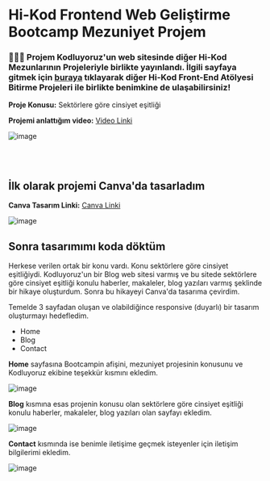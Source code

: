 
# Hi-Kod Frontend Web Geliştirme Bootcamp Mezuniyet Projem

### 🥳🎉💖 Projem Kodluyoruz'un web sitesinde diğer Hi-Kod Mezunlarının Projeleriyle birlikte yayınlandı. İlgili sayfaya gitmek için [buraya](https://kodluyoruz.org/hi-kod-frontend-bitirme-projesi-ornekleri/) tıklayarak diğer Hi-Kod Front-End Atölyesi Bitirme Projeleri ile birlikte benimkine de ulaşabilirsiniz!


**Proje Konusu:** Sektörlere göre cinsiyet eşitliği

**Projemi anlattığım video:**  [Video Linki](https://drive.google.com/file/d/11WittivaU8Os3uapqYJilEG9YhP7a2Z8/view?usp=share_link)

![image](https://github.com/elifbeyzatok00/Kodluyoruz/assets/102792446/04920f77-a63e-4cae-80aa-1c16eb967194)

<br><br>

## İlk olarak projemi Canva'da tasarladım
**Canva Tasarım Linki:**  [Canva Linki](https://www.canva.com/design/DAFh3giYj3Y/KL5TFE94vwfKCiVd__mK7Q/edit?utm_content=DAFh3giYj3Y&utm_campaign=designshare&utm_medium=link2&utm_source=sharebutton)

![image](https://github.com/elifbeyzatok00/Kodluyoruz/assets/102792446/246abfcc-f1d7-4c22-a879-836d40eb4e53)

## Sonra tasarımımı koda döktüm
Herkese verilen ortak bir konu vardı. Konu sektörlere göre cinsiyet eşitliğiydi. 
Kodluyoruz'un bir Blog web sitesi varmış ve bu sitede sektörlere göre cinsiyet eşitliği konulu haberler, makaleler, blog yazıları varmış şeklinde bir hikaye oluşturdum.
Sonra bu hikayeyi Canva'da tasarıma çevirdim.

Temelde 3 sayfadan oluşan ve olabildiğince responsive (duyarlı) bir tasarım oluşturmayı hedefledim.
* Home
* Blog
* Contact


**Home** sayfasına Bootcampin afişini, mezuniyet projesinin konusunu ve Kodluyoruz ekibine teşekkür kısmını ekledim.

![image](https://github.com/elifbeyzatok00/Kodluyoruz/assets/102792446/fda327c9-586b-4680-a15a-ae6ea2092555)


**Blog** kısmına esas projenin konusu olan sektörlere göre cinsiyet eşitliği konulu haberler, makaleler, blog yazıları olan sayfayı ekledim.

![image](https://github.com/elifbeyzatok00/Kodluyoruz/assets/102792446/02e9390a-8a6e-4b8f-9e11-1d1f2c05d239)

**Contact** kısmında ise benimle iletişime geçmek isteyenler için iletişim bilgilerimi ekledim.

![image](https://github.com/elifbeyzatok00/Kodluyoruz/assets/102792446/b64ed099-0a42-4966-8df3-030b94fc0bb5)





